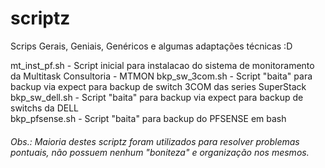 # scriptz
Scrips Gerais, Geniais, Genéricos e algumas adaptações técnicas  :D

mt_inst_pf.sh - Script inicial para instalacao do sistema de monitoramento da Multitask Consultoria - MTMON
bkp_sw_3com.sh - Script "baita" para backup via expect para backup de switch 3COM das series SuperStack
bkp_sw_dell.sh - Script "baita" para backup via expect para backup de switchs da DELL <br>
bkp_pfsense.sh - Script "baita" para backup do PFSENSE em bash

<h6>
Obs.: Maioria destes scriptz foram utilizados para resolver problemas pontuais, não possuem nenhum "boniteza" e organização nos mesmos.
</h6>
